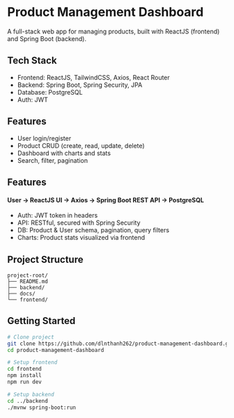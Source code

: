 # Product Management Dashboard

A full-stack web app for managing products, built with ReactJS (frontend) and Spring Boot (backend).

## Tech Stack

- Frontend: ReactJS, TailwindCSS, Axios, React Router
- Backend: Spring Boot, Spring Security, JPA
- Database: PostgreSQL
- Auth: JWT

## Features

- User login/register
- Product CRUD (create, read, update, delete)
- Dashboard with charts and stats
- Search, filter, pagination

## Features

#### User → ReactJS UI → Axios → Spring Boot REST API → PostgreSQL  
- Auth: JWT token in headers
- API: RESTful, secured with Spring Security
- DB: Product & User schema, pagination, query filters
- Charts: Product stats visualized via frontend

## Project Structure

<pre><code>project-root/ 
├── README.md 
├── backend/ 
├── docs/ 
└── frontend/ </code></pre>

## Getting Started

```bash
# Clone project
git clone https://github.com/dlnthanh262/product-management-dashboard.git
cd product-management-dashboard

# Setup frontend
cd frontend
npm install
npm run dev

# Setup backend
cd ../backend
./mvnw spring-boot:run
